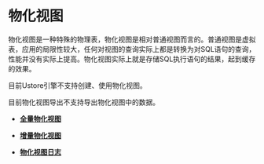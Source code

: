 # 物化视图<a name="ZH-CN_TOPIC_0295970202"></a>

物化视图是一种特殊的物理表，物化视图是相对普通视图而言的。普通视图是虚拟表，应用的局限性较大，任何对视图的查询实际上都是转换为对SQL语句的查询，性能并没有实际上提高。物化视图实际上就是存储SQL执行语句的结果，起到缓存的效果。

目前Ustore引擎不支持创建、使用物化视图。

目前物化视图导出不支持导出物化视图中的数据。

-   **[全量物化视图](全量物化视图.md)**  

-   **[增量物化视图](增量物化视图.md)**  

-   **[物化视图日志](物化视图日志.md)**  
